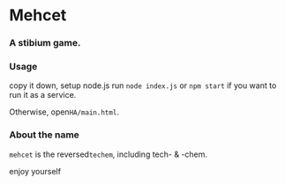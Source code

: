 # Mehcet

### A stibium game.
### Usage
copy it down, setup node.js run ``node index.js`` or ``npm start`` if you want to run it as a service.

Otherwise, open`HA/main.html`.
### About the name
`mehcet` is the reversed`techem`, including tech- & -chem.

enjoy yourself

